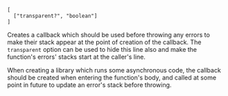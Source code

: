 
```### erotic => Callback
[
  ["transparent?", "boolean"]
]
```

Creates a callback which should be used before throwing any errors to make their stack appear at the point of creation of the callback. The `transparent` option can be used to hide this line also and make the function's errors' stacks start at the caller's line.

When creating a library which runs some asynchronous code, the callback should be created when entering the function's body, and called at some point in future to update an error's stack before throwing.
